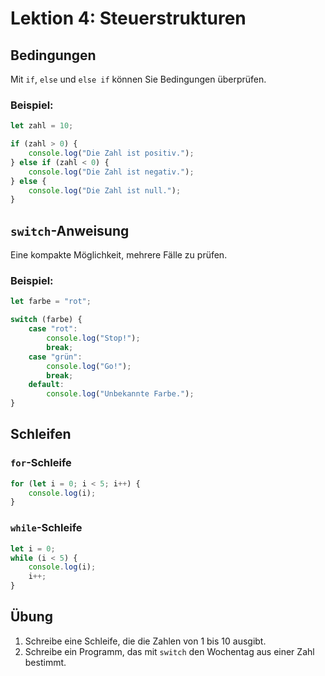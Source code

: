 
# Lektion 4: Steuerstrukturen

## Bedingungen

Mit `if`, `else` und `else if` können Sie Bedingungen überprüfen.

### Beispiel:
```javascript
let zahl = 10;

if (zahl > 0) {
    console.log("Die Zahl ist positiv.");
} else if (zahl < 0) {
    console.log("Die Zahl ist negativ.");
} else {
    console.log("Die Zahl ist null.");
}
```

## `switch`-Anweisung

Eine kompakte Möglichkeit, mehrere Fälle zu prüfen.

### Beispiel:
```javascript
let farbe = "rot";

switch (farbe) {
    case "rot":
        console.log("Stop!");
        break;
    case "grün":
        console.log("Go!");
        break;
    default:
        console.log("Unbekannte Farbe.");
}
```

## Schleifen

### `for`-Schleife
```javascript
for (let i = 0; i < 5; i++) {
    console.log(i);
}
```

### `while`-Schleife
```javascript
let i = 0;
while (i < 5) {
    console.log(i);
    i++;
}
```

## Übung

1. Schreibe eine Schleife, die die Zahlen von 1 bis 10 ausgibt.
2. Schreibe ein Programm, das mit `switch` den Wochentag aus einer Zahl bestimmt.
